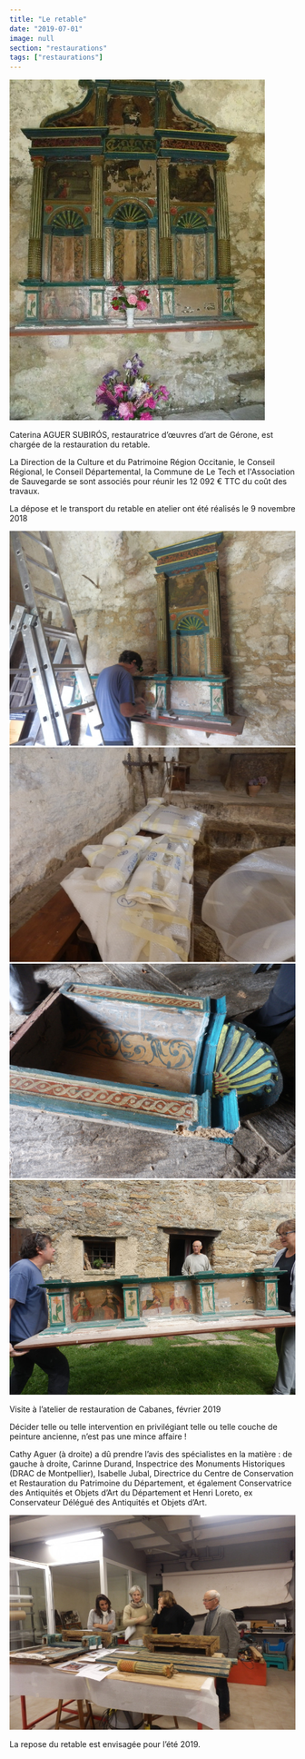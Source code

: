 ```yaml
---
title: "Le retable"
date: "2019-07-01"
image: null
section: "restaurations"
tags: ["restaurations"]
---
```


<img
  alt="Retable avant restaurations"
  src="/images/00104-dscf5649-jpg.jpg"
  class="article-img-center"
/>

Caterina AGUER SUBIRÓS, restauratrice d’œuvres d’art de Gérone, est chargée de la restauration du retable.

La Direction de la Culture et du Patrimoine Région Occitanie,
le Conseil Régional, le Conseil Départemental, la Commune de Le Tech et l'Association de Sauvegarde se sont associés pour réunir les 12 092 € TTC du coût des travaux.

La dépose et le transport du retable en atelier ont été réalisés le 9 novembre 2018

<img
  alt="dépose du retable I"
  src="/images/retable-20180910-6-jpg.jpg"
  class="article-img-small"
/>
<img
  alt="dépose du retable II"
  src="/images/retable-20180910-9-jpg.jpg"
  class="article-img-small"
/>
<img
  alt="dépose du retable III"
  src="/images/retable-20180910-8-jpg.jpg"
  class="article-img-small"
/>
<img
  alt="dépose du retable IV"
  src="/images/retable-20180910-10-jpg.jpg"
  class="article-img-small"
/>

Visite à l’atelier de restauration de Cabanes, février 2019

Décider telle ou telle intervention en privilégiant telle ou telle couche de peinture ancienne, n’est pas une mince affaire !

Cathy Aguer (à droite) a dû prendre l’avis des spécialistes en la matière : de gauche à droite, Carinne Durand, Inspectrice des Monuments Historiques (DRAC de Montpellier), Isabelle Jubal, Directrice du Centre de Conservation et Restauration du Patrimoine du Département, et également Conservatrice des Antiquités et Objets d’Art du Département et Henri Loreto, ex Conservateur Délégué des Antiquités et Objets d’Art.

<img
  alt="visite à l'atelier de restauration de Cabanes, février 2019"
  src="/images/retable-20190330-006-jpg.jpg"
  class="article-img-center"
/>

La repose du retable est envisagée pour l’été 2019.
